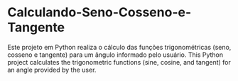 # Calculando-Seno-Cosseno-e-Tangente
Este projeto em Python realiza o cálculo das funções trigonométricas (seno, cosseno e tangente) para um ângulo informado pelo usuário. This Python project calculates the trigonometric functions (sine, cosine, and tangent) for an angle provided by the user.
